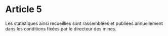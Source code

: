 # Article 5

Les statistiques ainsi recueillies sont rassemblées et publiées annuellement dans les conditions fixées par le directeur des mines.
